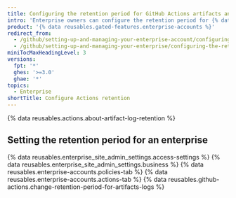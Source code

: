 ```yaml
---
title: Configuring the retention period for GitHub Actions artifacts and logs in your enterprise account
intro: 'Enterprise owners can configure the retention period for {% data variables.product.prodname_actions %} artifacts and logs in an enterprise account.'
product: '{% data reusables.gated-features.enterprise-accounts %}'
redirect_from:
  - /github/setting-up-and-managing-your-enterprise-account/configuring-the-retention-period-for-github-actions-artifacts-and-logs-in-your-enterprise-account
  - /github/setting-up-and-managing-your-enterprise/configuring-the-retention-period-for-github-actions-artifacts-and-logs-in-your-enterprise-account
miniTocMaxHeadingLevel: 3
versions:
  fpt: '*'
  ghes: '>=3.0'
  ghae: '*'
topics:
  - Enterprise
shortTitle: Configure Actions retention
---
```

{% data reusables.actions.about-artifact-log-retention %}

## Setting the retention period for an enterprise

{% data reusables.enterprise_site_admin_settings.access-settings %}
{% data reusables.enterprise_site_admin_settings.business %}
{% data reusables.enterprise-accounts.policies-tab %}
{% data reusables.enterprise-accounts.actions-tab %}
{% data reusables.github-actions.change-retention-period-for-artifacts-logs  %}
